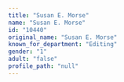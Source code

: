 ```yaml
---
title: "Susan E. Morse"
name: "Susan E. Morse"
id: "10440"
original_name: "Susan E. Morse"
known_for_department: "Editing"
gender: "1"
adult: "false"
profile_path: "null"
---
```

